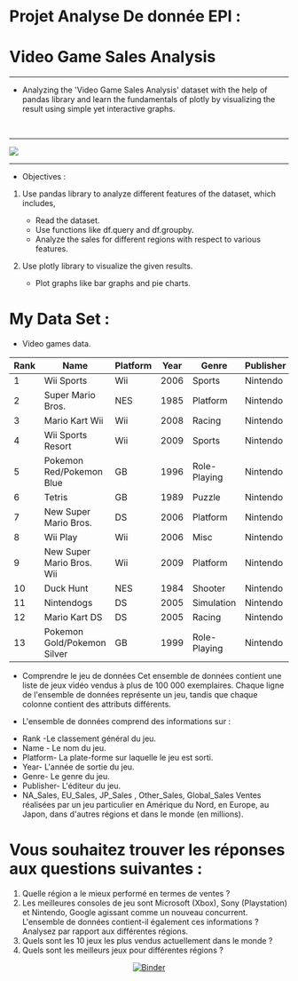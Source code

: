 # Projet Analyse De donnée  EPI :


# Video Game Sales Analysis

<hr>



- Analyzing the 'Video Game Sales Analysis' dataset with the help of pandas library and learn 
the fundamentals of plotly by visualizing the result using simple yet interactive graphs.
<br>
<hr>
<img src="https://cdn0.tnwcdn.com/wp-content/blogs.dir/1/files/2018/03/video-games-and-block-chain.jpeg"  />



<br>
<hr>

- Objectives :


1.  Use pandas library to analyze different features of the dataset, which includes,
   
    * Read the dataset.
    * Use functions like df.query and df.groupby.
    * Analyze the sales for different regions with respect to various features.
  
2. Use plotly library to visualize the given results.

   * Plot graphs like bar graphs and pie charts.


# My Data Set :




* Video games data.

|Rank|Name                                        |Platform|Year|Genre       |Publisher             |NA_Sales|EU_Sales|JP_Sales|Other_Sales|Global_Sales|
|----|--------------------------------------------|--------|----|------------|----------------------|--------|--------|--------|-----------|------------|
|1   |Wii Sports                                  |Wii     |2006|Sports      |Nintendo              |41.49   |29.02   |3.77    |8.46       |82.74       |
|2   |Super Mario Bros.                           |NES     |1985|Platform    |Nintendo              |29.08   |3.58    |6.81    |0.77       |40.24       |
|3   |Mario Kart Wii                              |Wii     |2008|Racing      |Nintendo              |15.85   |12.88   |3.79    |3.31       |35.82       |
|4   |Wii Sports Resort                           |Wii     |2009|Sports      |Nintendo              |15.75   |11.01   |3.28    |2.96       |33          |
|5   |Pokemon Red/Pokemon Blue                    |GB      |1996|Role-Playing|Nintendo              |11.27   |8.89    |10.22   |1          |31.37       |
|6   |Tetris                                      |GB      |1989|Puzzle      |Nintendo              |23.2    |2.26    |4.22    |0.58       |30.26       |
|7   |New Super Mario Bros.                       |DS      |2006|Platform    |Nintendo              |11.38   |9.23    |6.5     |2.9        |30.01       |
|8   |Wii Play                                    |Wii     |2006|Misc        |Nintendo              |14.03   |9.2     |2.93    |2.85       |29.02       |
|9   |New Super Mario Bros. Wii                   |Wii     |2009|Platform    |Nintendo              |14.59   |7.06    |4.7     |2.26       |28.62       |
|10  |Duck Hunt                                   |NES     |1984|Shooter     |Nintendo              |26.93   |0.63    |0.28    |0.47       |28.31       |
|11  |Nintendogs                                  |DS      |2005|Simulation  |Nintendo              |9.07    |11      |1.93    |2.75       |24.76       |
|12  |Mario Kart DS                               |DS      |2005|Racing      |Nintendo              |9.81    |7.57    |4.13    |1.92       |23.42       |
|13  |Pokemon Gold/Pokemon Silver                 |GB      |1999|Role-Playing|Nintendo              |9       |6.18    |7.2     |0.71       |23.1        |



* Comprendre le jeu de données
Cet ensemble de données contient une liste de jeux vidéo vendus à plus de 100 000 exemplaires.
Chaque ligne de l'ensemble de données représente un jeu, tandis que chaque colonne contient des attributs différents.

* L'ensemble de données comprend des informations sur :

- Rank -Le classement général du jeu.
- Name - Le nom du jeu.
- Platform- La plate-forme sur laquelle le jeu est sorti.
- Year- L'année de sortie du jeu.
- Genre- Le genre du jeu.
- Publisher- L'éditeur du jeu.
- NA_Sales, EU_Sales, JP_Sales , Other_Sales, Global_Sales Ventes réalisées par un jeu particulier en Amérique du Nord, en Europe, au Japon, dans d'autres régions et dans le monde (en millions).





# Vous souhaitez trouver les réponses aux questions suivantes :

1. Quelle région a le mieux performé en termes de ventes ?
2. Les meilleures consoles de jeu sont Microsoft (Xbox), Sony (Playstation) et Nintendo, Google agissant comme un nouveau concurrent. L'ensemble de données contient-il également ces informations ? Analysez par rapport aux différentes régions.
3. Quels sont les 10 jeux les plus vendus actuellement dans le monde ?
4. Quels sont les meilleurs jeux pour différentes régions ?


<center>

[![Binder](https://mybinder.org/badge_logo.svg)](https://mybinder.org/v2/gh/NaderCYBERR/Projet-Analyse/HEAD)
</center>



